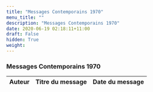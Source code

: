 ```yaml
---
title: "Messages Contemporains 1970"
menu_title: ""
description: "Messages Contemporains 1970"
date: 2020-06-19 02:18:11+11:00
draft: False
hidden: True
weight:
---
```

### Messages Contemporains 1970

**Auteur** | **Titre du message** | **Date du message**  
---|---|---
